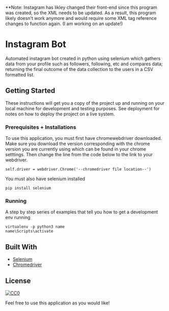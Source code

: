 **Note: Instagram has likley changed their front-end since this program was created, so the XML needs to be updated. As a result, this program likely doesn't work anymore and would require some XML tag reference changes to function again. (I am working on an update!)

# Instagram Bot

Automated instagram bot created in python using selenium which gathers data from your profile such as followers, following, etc and compares data; returning the final outcome of the data collection to the users in a CSV formatted list.

## Getting Started

These instructions will get you a copy of the project up and running on your local machine for development and testing purposes. See deployment for notes on how to deploy the project on a live system.

### Prerequisites + Installations

To use this application, you must first have chromewebdriver downloaded. Make sure you download the version corresponding with the chrome version you are currently using which can be found in your chrome setttings. Then change the line from the code below to the link to your webdriver.

```
self.driver = webdriver.Chrome('--chromedriver file location--')
```

You must also have selenium installed
```
pip install selenium
```

### Running

A step by step series of examples that tell you how to get a development env running

```
virtualenv -p python3 name
name\Scripts\activate
```

## Built With

* [Selenium](https://www.selenium.dev/)
* [Chromedriver](https://chromedriver.chromium.org/)

## License

[![CC0](https://licensebuttons.net/p/zero/1.0/88x31.png)](https://creativecommons.org/publicdomain/zero/1.0/)

Feel free to use this application as you would like!
